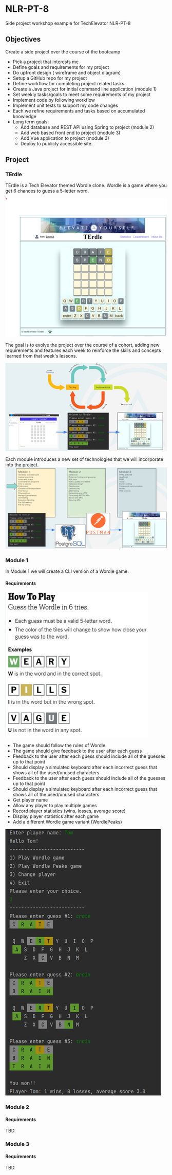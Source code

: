 # NLR-PT-8
Side project workshop example for TechElevator NLR-PT-8

## Objectives
Create a side project over the course of the bootcamp
* Pick a project that interests me
* Define goals and requirements for my project
* Do upfront design ( wireframe and object diagram)
* Setup a GitHub repo for my project
* Define workflow for completing project related tasks
* Create a Java project for initial command line application (module 1)
* Set weekly tasks/goals to meet some requirements of my project
* Implement code by following workflow
* Implement unit tests to support my code changes
* Each we refine requirements and tasks based on accumulated knowledge
* Long term goals:
  * Add database and REST API using Spring to project (module 2)
  * Add web based front end to project (module 3)
  * Add Vue application to project (module 3)
  * Deploy to publicly accessible site.

## Project
### TErdle
TErdle is a Tech Elevator themed Wordle clone.  Wordle is a game where you get 6 chances to guess a 5-letter word.

![terdle-game.png](images%2Fterdle-game.png)

The goal is to evolve the project over the course of a cohort, adding new requirements and features each week to reinforce the skills and concepts learned from that week's lessons. 


![terdle-evolution.png](images%2Fterdle-evolution.png)

Each module introduces a new set of technologies that we will incorporate into the project. 
![project-modules.png](images%2Fproject-modules.png)
### Module 1
In Module 1 we will create a CLI version of a Wordle game.
####  Requirements
![wordle-rules.png](images%2Fwordle-rules.png)
* The game should follow the rules of Wordle
* The game should give feedback to the user after each guess
* Feedback to the user after each guess should include all of the guesses up to that point
* Should display a simulated keyboard after each incorrect guess that shows all of the used/unused characters
* Feedback to the user after each guess should include all of the guesses up to that point
* Should display a simulated keyboard after each incorrect guess that shows all of the used/unused characters
* Get player name
* Allow any player to play multiple games
* Record player statistics (wins, losses, average score)
* Display player statistics after each game
* Add a different Wordle game variant (WordlePeaks)


![terdle-cli.png](images%2Fterdle-cli.png)


### Module 2
####  Requirements
TBD


### Module 3
####  Requirements
TBD